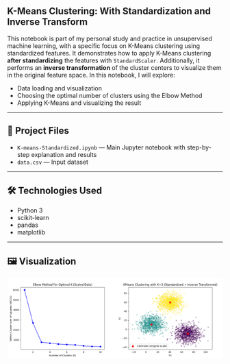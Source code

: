 ## K-Means Clustering: With Standardization and Inverse Transform

This notebook is part of my personal study and practice in unsupervised machine learning, with a specific focus on K-Means clustering using standardized features. It demonstrates how to apply K-Means clustering **after standardizing** the features with `StandardScaler`. Additionally, it performs an **inverse transformation** of the cluster centers to visualize them in the original feature space. In this notebook, I will explore:


- Data loading and visualization
- Choosing the optimal number of clusters using the Elbow Method
- Applying K-Means and visualizing the result

---

## 📁 Project Files

- `K-means-Standardized.ipynb` — Main Jupyter notebook with step-by-step explanation and results
- `data.csv` — Input dataset

---

## 🛠️ Technologies Used

- Python 3
- scikit-learn
- pandas
- matplotlib

---

## 🖼️ Visualization

<div style="display: flex; width: 100%;">

  <img src="img/elbow.png" alt="Elbow Method" style="width: 50%; height: auto;" />
  
  <img src="img/cluster.png" alt="Cluster visualization" style="width: 50%; height: auto;" />

</div>
